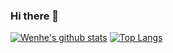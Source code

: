 ### Hi there 👋

[![Wenhe's github stats](https://github-readme-stats.vercel.app/api?username=steveoni&show_icons=true&title_color=fff&icon_color=79ff97&text_color=9f9f9f&bg_color=151515)](https://github.com/steveoni/)
[![Top Langs](https://github-readme-stats.vercel.app/api/top-langs/?username=steveoni&show_icons=true&title_color=fff&icon_color=79ff97&text_color=9f9f9f&bg_color=151515&hide=Jupyter+Notebook)](https://github.com/anuraghazra/github-readme-stats)
